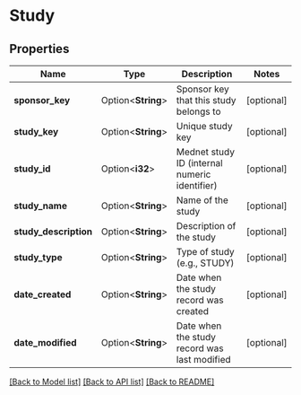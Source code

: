 # Study

## Properties

Name | Type | Description | Notes
------------ | ------------- | ------------- | -------------
**sponsor_key** | Option<**String**> | Sponsor key that this study belongs to | [optional]
**study_key** | Option<**String**> | Unique study key | [optional]
**study_id** | Option<**i32**> | Mednet study ID (internal numeric identifier) | [optional]
**study_name** | Option<**String**> | Name of the study | [optional]
**study_description** | Option<**String**> | Description of the study | [optional]
**study_type** | Option<**String**> | Type of study (e.g., STUDY) | [optional]
**date_created** | Option<**String**> | Date when the study record was created | [optional]
**date_modified** | Option<**String**> | Date when the study record was last modified | [optional]

[[Back to Model list]](../README.md#documentation-for-models) [[Back to API list]](../README.md#documentation-for-api-endpoints) [[Back to README]](../README.md)


